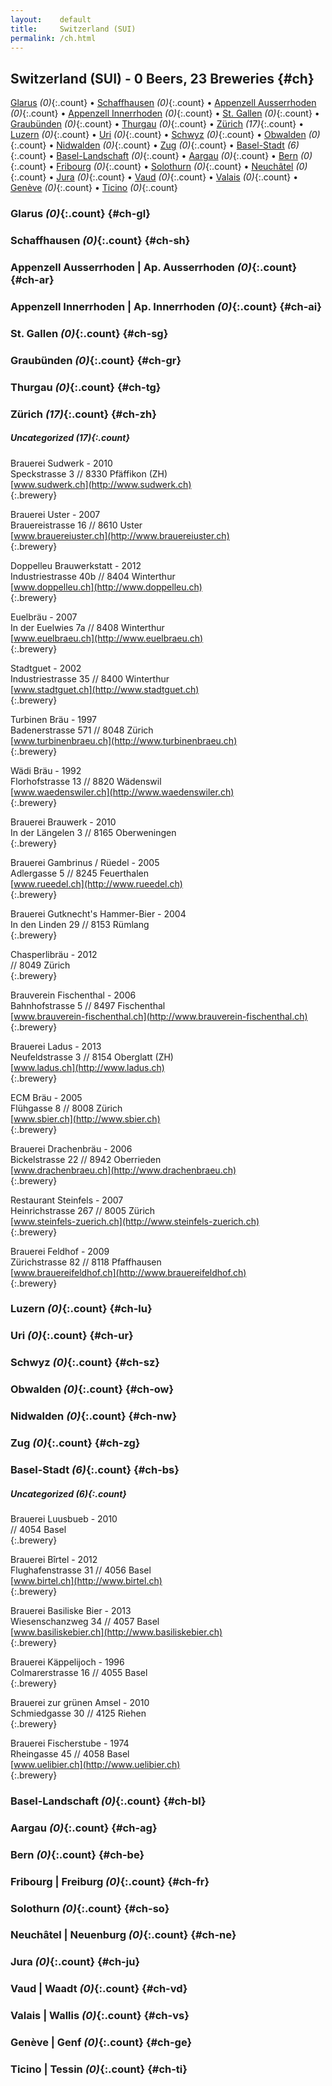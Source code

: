 ```yaml
---
layout:    default
title:     Switzerland (SUI)
permalink: /ch.html
---
```


## Switzerland (SUI) - 0 Beers, 23 Breweries {#ch}

[Glarus](#ch-gl) _(0)_{:.count} • [Schaffhausen](#ch-sh) _(0)_{:.count} • [Appenzell Ausserrhoden](#ch-ar) _(0)_{:.count} • [Appenzell Innerrhoden](#ch-ai) _(0)_{:.count} • [St. Gallen](#ch-sg) _(0)_{:.count} • [Graubünden](#ch-gr) _(0)_{:.count} • [Thurgau](#ch-tg) _(0)_{:.count} • [Zürich](#ch-zh) _(17)_{:.count} • [Luzern](#ch-lu) _(0)_{:.count} • [Uri](#ch-ur) _(0)_{:.count} • [Schwyz](#ch-sz) _(0)_{:.count} • [Obwalden](#ch-ow) _(0)_{:.count} • [Nidwalden](#ch-nw) _(0)_{:.count} • [Zug](#ch-zg) _(0)_{:.count} • [Basel-Stadt](#ch-bs) _(6)_{:.count} • [Basel-Landschaft](#ch-bl) _(0)_{:.count} • [Aargau](#ch-ag) _(0)_{:.count} • [Bern](#ch-be) _(0)_{:.count} • [Fribourg](#ch-fr) _(0)_{:.count} • [Solothurn](#ch-so) _(0)_{:.count} • [Neuchâtel](#ch-ne) _(0)_{:.count} • [Jura](#ch-ju) _(0)_{:.count} • [Vaud](#ch-vd) _(0)_{:.count} • [Valais](#ch-vs) _(0)_{:.count} • [Genève](#ch-ge) _(0)_{:.count} • [Ticino](#ch-ti) _(0)_{:.count}




### Glarus _(0)_{:.count} {#ch-gl}






### Schaffhausen _(0)_{:.count} {#ch-sh}






### Appenzell Ausserrhoden | Ap. Ausserrhoden _(0)_{:.count} {#ch-ar}






### Appenzell Innerrhoden | Ap. Innerrhoden _(0)_{:.count} {#ch-ai}






### St. Gallen _(0)_{:.count} {#ch-sg}






### Graubünden _(0)_{:.count} {#ch-gr}






### Thurgau _(0)_{:.count} {#ch-tg}






### Zürich _(17)_{:.count} {#ch-zh}




##### Uncategorized _(17)_{:.count}


Brauerei Sudwerk - 2010  <br>
Speckstrasse 3 // 8330 Pfäffikon (ZH)  <br>
[www.sudwerk.ch](http://www.sudwerk.ch)  <br>
{:.brewery}


Brauerei Uster - 2007  <br>
Brauereistrasse 16 // 8610 Uster  <br>
[www.brauereiuster.ch](http://www.brauereiuster.ch)  <br>
{:.brewery}


Doppelleu Brauwerkstatt - 2012  <br>
Industriestrasse 40b // 8404 Winterthur  <br>
[www.doppelleu.ch](http://www.doppelleu.ch)  <br>
{:.brewery}


Euelbräu - 2007  <br>
In der Euelwies 7a // 8408 Winterthur  <br>
[www.euelbraeu.ch](http://www.euelbraeu.ch)  <br>
{:.brewery}


Stadtguet - 2002  <br>
Industriestrasse 35 // 8400 Winterthur  <br>
[www.stadtguet.ch](http://www.stadtguet.ch)  <br>
{:.brewery}


Turbinen Bräu - 1997  <br>
Badenerstrasse 571 // 8048 Zürich  <br>
[www.turbinenbraeu.ch](http://www.turbinenbraeu.ch)  <br>
{:.brewery}


Wädi Bräu - 1992  <br>
Florhofstrasse 13 // 8820 Wädenswil  <br>
[www.waedenswiler.ch](http://www.waedenswiler.ch)  <br>
{:.brewery}


Brauerei Brauwerk - 2010  <br>
In der Längelen 3 // 8165 Oberweningen  <br>
{:.brewery}


Brauerei Gambrinus / Rüedel - 2005  <br>
Adlergasse 5 // 8245 Feuerthalen  <br>
[www.rueedel.ch](http://www.rueedel.ch)  <br>
{:.brewery}


Brauerei Gutknecht's Hammer-Bier - 2004  <br>
In den Linden 29 // 8153 Rümlang  <br>
{:.brewery}


Chasperlibräu - 2012  <br>
// 8049 Zürich  <br>
{:.brewery}


Brauverein Fischenthal - 2006  <br>
Bahnhofstrasse 5 // 8497 Fischenthal  <br>
[www.brauverein-fischenthal.ch](http://www.brauverein-fischenthal.ch)  <br>
{:.brewery}


Brauerei Ladus - 2013  <br>
Neufeldstrasse 3 // 8154 Oberglatt (ZH)  <br>
[www.ladus.ch](http://www.ladus.ch)  <br>
{:.brewery}


ECM Bräu - 2005  <br>
Flühgasse 8 // 8008 Zürich  <br>
[www.sbier.ch](http://www.sbier.ch)  <br>
{:.brewery}


Brauerei Drachenbräu - 2006  <br>
Bickelstrasse 22 // 8942 Oberrieden  <br>
[www.drachenbraeu.ch](http://www.drachenbraeu.ch)  <br>
{:.brewery}


Restaurant Steinfels - 2007  <br>
Heinrichstrasse 267 // 8005 Zürich  <br>
[www.steinfels-zuerich.ch](http://www.steinfels-zuerich.ch)  <br>
{:.brewery}


Brauerei Feldhof - 2009  <br>
Zürichstrasse 82 // 8118 Pfaffhausen  <br>
[www.brauereifeldhof.ch](http://www.brauereifeldhof.ch)  <br>
{:.brewery}




### Luzern _(0)_{:.count} {#ch-lu}






### Uri _(0)_{:.count} {#ch-ur}






### Schwyz _(0)_{:.count} {#ch-sz}






### Obwalden _(0)_{:.count} {#ch-ow}






### Nidwalden _(0)_{:.count} {#ch-nw}






### Zug _(0)_{:.count} {#ch-zg}






### Basel-Stadt _(6)_{:.count} {#ch-bs}




##### Uncategorized _(6)_{:.count}


Brauerei Luusbueb - 2010  <br>
// 4054 Basel  <br>
{:.brewery}


Brauerei Bîrtel - 2012  <br>
Flughafenstrasse 31 // 4056 Basel  <br>
[www.birtel.ch](http://www.birtel.ch)  <br>
{:.brewery}


Brauerei Basiliske Bier - 2013  <br>
Wiesenschanzweg 34 // 4057 Basel  <br>
[www.basiliskebier.ch](http://www.basiliskebier.ch)  <br>
{:.brewery}


Brauerei Käppelijoch - 1996  <br>
Colmarerstrasse 16 // 4055 Basel  <br>
{:.brewery}


Brauerei zur grünen Amsel - 2010  <br>
Schmiedgasse 30 // 4125 Riehen  <br>
{:.brewery}


Brauerei Fischerstube - 1974  <br>
Rheingasse 45 // 4058 Basel  <br>
[www.uelibier.ch](http://www.uelibier.ch)  <br>
{:.brewery}




### Basel-Landschaft _(0)_{:.count} {#ch-bl}






### Aargau _(0)_{:.count} {#ch-ag}






### Bern _(0)_{:.count} {#ch-be}






### Fribourg | Freiburg _(0)_{:.count} {#ch-fr}






### Solothurn _(0)_{:.count} {#ch-so}






### Neuchâtel | Neuenburg _(0)_{:.count} {#ch-ne}






### Jura _(0)_{:.count} {#ch-ju}






### Vaud | Waadt _(0)_{:.count} {#ch-vd}






### Valais | Wallis _(0)_{:.count} {#ch-vs}






### Genève | Genf _(0)_{:.count} {#ch-ge}






### Ticino | Tessin _(0)_{:.count} {#ch-ti}





 
